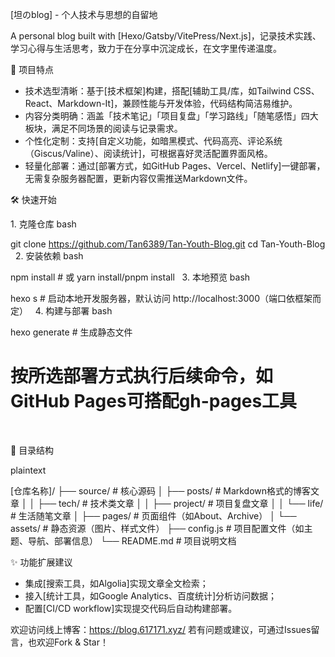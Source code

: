 [坦のblog] - 个人技术与思想的自留地
 
A personal blog built with [Hexo/Gatsby/VitePress/Next.js]，记录技术实践、学习心得与生活思考，致力于在分享中沉淀成长，在文字里传递温度。
 
🌟 项目特点
 
- 技术选型清晰：基于[技术框架]构建，搭配[辅助工具/库，如Tailwind CSS、React、Markdown-It]，兼顾性能与开发体验，代码结构简洁易维护。
- 内容分类明确：涵盖「技术笔记」「项目复盘」「学习路线」「随笔感悟」四大板块，满足不同场景的阅读与记录需求。
- 个性化定制：支持[自定义功能，如暗黑模式、代码高亮、评论系统（Giscus/Valine）、阅读统计]，可根据喜好灵活配置界面风格。
- 轻量化部署：通过[部署方式，如GitHub Pages、Vercel、Netlify]一键部署，无需复杂服务器配置，更新内容仅需推送Markdown文件。
 
🛠️ 快速开始
 
1. 克隆仓库
bash
  
git clone https://github.com/Tan6389/Tan-Youth-Blog.git
cd Tan-Youth-Blog
 
2. 安装依赖
bash
  
npm install  # 或 yarn install/pnpm install
 
3. 本地预览
bash
  
hexo s  # 启动本地开发服务器，默认访问 http://localhost:3000（端口依框架而定）
 
4. 构建与部署
bash
  
hexo generate  # 生成静态文件
# 按所选部署方式执行后续命令，如GitHub Pages可搭配gh-pages工具
 
 
📂 目录结构
 
plaintext
  
[仓库名称]/
├── source/                # 核心源码
│   ├── posts/          # Markdown格式的博客文章
│   │   ├── tech/       # 技术类文章
│   │   ├── project/    # 项目复盘文章
│   │   └── life/       # 生活随笔文章
│   ├── pages/          # 页面组件（如About、Archive）
│   └── assets/         # 静态资源（图片、样式文件）
├── config.js           # 项目配置文件（如主题、导航、部署信息）
└── README.md           # 项目说明文档
 
 
✨ 功能扩展建议
 
- 集成[搜索工具，如Algolia]实现文章全文检索；
- 接入[统计工具，如Google Analytics、百度统计]分析访问数据；
- 配置[CI/CD workflow]实现提交代码后自动构建部署。
 
欢迎访问线上博客：https://blog.617171.xyz/
若有问题或建议，可通过Issues留言，也欢迎Fork & Star！
